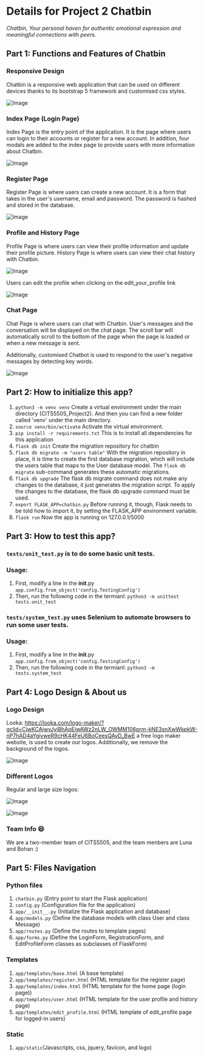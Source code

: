 # Details for Project 2 Chatbin

_Chatbin, Your personal haven for authentic emotional expression and meaningful connections with peers._

## Part 1: Functions and Features of Chatbin

### Responsive Design

Chatbin is a responsive web application that can be used on different devices thanks to its bootstrap 5 framework and customised css styles.

![Image](./app/static/features/responsive_design.png)

### Index Page (Login Page)

Index Page is the entry point of the application. It is the page where users can login to their accounts or register for a new account. In addition, four modals are added to the index page to provide users with more information about Chatbin.

![Image](./app/static/features/index.png)

### Register Page

Register Page is where users can create a new account. It is a form that takes in the user's username, email and password. The password is hashed and stored in the database.

![Image](./app/static/features/register.png)

### Profile and History Page

Profile Page is where users can view their profile information and update their profile picture. History Page is where users can view their chat history with Chatbin.

![Image](./app/static/features/profile_and_history.png)

Users can edit the profile when clicking on the edit_your_profile link

![Image](./app/static/features/edit_profile.png)

### Chat Page

Chat Page is where users can chat with Chatbin. User's messages and the conversation will be displayed on the chat page. The scroll bar will automatically scroll to the bottom of the page when the page is loaded or when a new message is sent.

Additionally, customised Chatbot is used to respond to the user's negative messages by detecting key words.

![Image](./app/static/features/chat.png)

## Part 2: How to initialize this app?


1. `python3 -m venv venv` Create a virtual environment under the main directory (CITS5505_Project2). And then you can find a new folder called 'venv' under the main directory.
2. `source venv/bin/activate` Activate the virtual environment.
3. `pip install -r requirements.txt` This is to install all dependencies for this application
4. `flask db init` Create the migration repository for chatbin
5. `flask db migrate -m "users table"` With the migration repository in place, it is time to create the first database migration, which will include the users table that maps to the User database model. The `flask db migrate` sub-command generates these automatic migrations.
6. `flask db upgrade` The flask db migrate command does not make any changes to the database, it just generates the migration script. To apply the changes to the database, the flask db upgrade command must be used.
7. `export FLASK_APP=chatbin.py` Before running it, though, Flask needs to be told how to import it, by setting the FLASK_APP environment variable.
8. `flask run` Now the app is running on 127.0.0.1/5000

## Part 3: How to test this app?

### `tests/unit_test.py` is to do some basic unit tests.

### Usage:

1. First, modify a line in the **init**.py
   `app.config.from_object('config.TestingConfig')`
2. Then, run the following code in the termianl:
   `python3 -m unittest tests.unit_test`

### `tests/system_test.py` uses Selenium to automate browsers to run some user tests.

### Usage:

1. First, modify a line in the **init**.py
   `app.config.from_object('config.TestingConfig')`
2. Then, run the following code in the termianl:
   `python3 -m tests.system_test`

## Part 4: Logo Design & About us

### Logo Design

Looka: https://looka.com/logo-maker/?gclid=CjwKCAjwvJyjBhApEiwAWz2nLW_OWMM106prm-kNE3snXwWkpkW-nP7hAD4aYgiyweR9cHK44FeU6BoCeesQAvD_BwE
a free logo maker website, is used to create our logos. Additionally, we remove the background of the logos.

![Image](./app/static/looka.png)

### Different Logos

Regular and large size logos:

![Image](./app/static/logo.png)

![Image](./app/static/logo_large.png)

### Team Info 😆

We are a two-member team of CITS5505, and the team menbers are Luna and Bohan :)

## Part 5: Files Navigation

### Python files

1. `chatbin.py` (Entry point to start the Flask application)
2. `config.py` (Configuration file for the application)
3. `app/__init__.py` (Initialize the Flask application and database)
4. `app/models.py` (Define the database models with class User and class Message)
5. `app/routes.py` (Define the routes to template pages)
6. `app/forms.py` (Define the LoginForm, RegistrationForm, and EditProfileForm classes as subclasses of FlaskForm)

### Templates

1. `app/templates/base.html` (A base template)
2. `app/templates/register.html` (HTML template for the register page)
3. `app/templates/index.html` (HTML template for the home page (login page))
4. `app/templates/user.html` (HTML template for the user profile and history page)
5. `app/templates/edit_profile.html` (HTML template of edit_profile page for logged-in users)

### Static

1. `app/static`(Javascripts, css, jquery, favicon, and logo)

